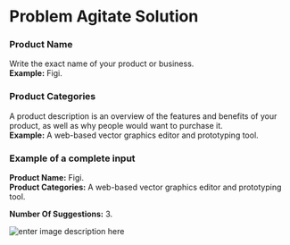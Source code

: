 ﻿# Problem Agitate Solution

### **Product Name**

Write the exact name of your product or business.\
**Example:** Figi.

### **Product Categories**

A product description is an overview of the features and benefits of your product, as well as why people would want to purchase it.\
**Example:** A web-based vector graphics editor and prototyping tool.

### **Example of a complete input**

**Product Name:** Figi.\
**Product Categories:** A web-based vector graphics editor and prototyping tool.

**Number Of Suggestions:** 3.

![enter image description here](https://copywriterpro-ai-tools.s3.amazonaws.com/Problem-Agitate-Solution.jpg)